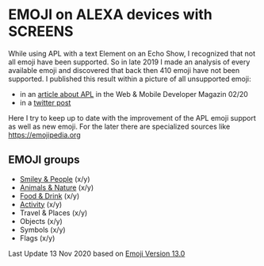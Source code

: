# EMOJI on ALEXA devices with SCREENS
While using APL with a text Element on an Echo Show, I recognized that not all emoji have been supported. So in late 2019 I made an analysis of every available emoji and discovered that back then 410 emoji have not been supported. I published this result within a picture of all unsupported emoji:
* in an [article about APL](https://www.webundmobile.de/mobile/amazon/multimodale-skills-alexa-2422228.html) in the Web & Mobile Developer Magazin 02/20
* in a [twitter post](https://twitter.com/anrufliste/status/1217137755643400198?s=21)

Here I try to keep up to date with the improvement of the APL emoji support as well as new emoji. For the later there are specialized sources like <https://emojipedia.org>

## EMOJI groups

* [Smiley & People](Smiley_and_People.md) (x/y)
* [Animals & Nature](Animals_and_Nature.md) (x/y)
* [Food & Drink](Food_and_Drink.md) (x/y)
* [Activity](Activity.md) (x/y)
* Travel & Places (x/y)
* Objects (x/y)
* Symbols (x/y)
* Flags (x/y)

Last Update 13 Nov 2020 based on [Emoji Version 13.0](https://emojipedia.org/emoji-13.0/)
